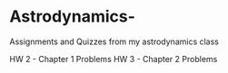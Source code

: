 # Astrodynamics-
Assignments and Quizzes from my astrodynamics class

HW 2 - Chapter 1 Problems
HW 3 - Chapter 2 Problems
